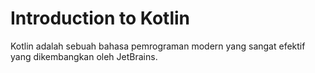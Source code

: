 # Introduction to Kotlin

Kotlin adalah sebuah bahasa pemrograman modern yang sangat efektif yang dikembangkan oleh JetBrains.

